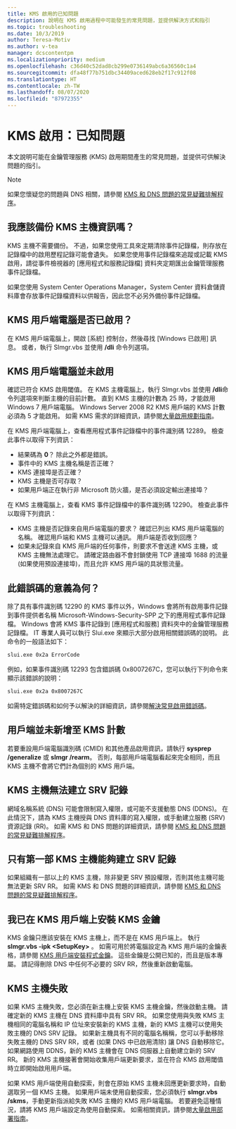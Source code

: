 ```yaml
---
title: KMS 啟用的已知問題
description: 說明在 KMS 啟用過程中可能發生的常見問題，並提供解決方式和指引
ms.topic: troubleshooting
ms.date: 10/3/2019
author: Teresa-Motiv
ms.author: v-tea
manager: dcscontentpm
ms.localizationpriority: medium
ms.openlocfilehash: c36d40c52dad8cb299e0736149abc6a36560c1a4
ms.sourcegitcommit: dfa48f77b751dbc34409aced628eb2f17c912f08
ms.translationtype: HT
ms.contentlocale: zh-TW
ms.lasthandoff: 08/07/2020
ms.locfileid: "87972355"
---
```

# <a name="kms-activation-known-issues"></a>KMS 啟用：已知問題

本文說明可能在金鑰管理服務 (KMS) 啟用期間產生的常見問題，並提供可供解決問題的指引。

> [!NOTE]
> 如果您懷疑您的問題與 DNS 相關，請參閱 [KMS 和 DNS 問題的常見疑難排解程序](common-troubleshooting-procedures-kms-dns.md)。

## <a name="should-i-back-up-kms-host-information"></a>我應該備份 KMS 主機資訊嗎？

KMS 主機不需要備份。 不過，如果您使用工具來定期清除事件記錄檔，則存放在記錄檔中的啟用歷程記錄可能會遺失。 如果您使用事件記錄檔來追蹤或記載 KMS 啟用，請從事件檢視器的 [應用程式和服務記錄檔] 資料夾定期匯出金鑰管理服務事件記錄檔。

如果您使用 System Center Operations Manager，System Center 資料倉儲資料庫會存放事件記錄檔資料以供報告，因此您不必另外備份事件記錄檔。

## <a name="is-the-kms-client-computer-activated"></a>KMS 用戶端電腦是否已啟用？

在 KMS 用戶端電腦上，開啟 [系統]  控制台，然後尋找 [Windows 已啟用]  訊息。 或者，執行 Slmgr.vbs 並使用 **/dli** 命令列選項。

## <a name="the-kms-client-computer-does-not-activate"></a>KMS 用戶端電腦並未啟用

確認已符合 KMS 啟用閾值。 在 KMS 主機電腦上，執行 Slmgr.vbs 並使用 **/dli**命令列選項來判斷主機的目前計數。 直到 KMS 主機的計數為 25 時，才能啟用 Windows 7 用戶端電腦。 Windows Server 2008 R2 KMS 用戶端的 KMS 計數必須為 5 才能啟用。 如需 KMS 需求的詳細資訊，請參閱[大量啟用規劃指南](https://go.microsoft.com/fwlink/?linkid=155926)。

在 KMS 用戶端電腦上，查看應用程式事件記錄檔中的事件識別碼 12289。 檢查此事件以取得下列資訊：

- 結果碼為 **0**？ 除此之外都是錯誤。
- 事件中的 KMS 主機名稱是否正確？
- KMS 連接埠是否正確？
- KMS 主機是否可存取？
- 如果用戶端正在執行非 Microsoft 防火牆，是否必須設定輸出連接埠？

在 KMS 主機電腦上，查看 KMS 事件記錄檔中的事件識別碼 12290。 檢查此事件以取得下列資訊：

- KMS 主機是否記錄來自用戶端電腦的要求？ 確認已列出 KMS 用戶端電腦的名稱。 確認用戶端和 KMS 主機可以通訊。 用戶端是否收到回應？
- 如果未記錄來自 KMS 用戶端的任何事件，則要求不會送達 KMS 主機，或 KMS 主機無法處理它。 請確定路由器不會封鎖使用 TCP 連接埠 1688 的流量 (如果使用預設連接埠)，而且允許 KMS 用戶端的具狀態流量。

## <a name="what-does-this-error-code-mean"></a>此錯誤碼的意義為何？

除了具有事件識別碼 12290 的 KMS 事件以外，Windows 會將所有啟用事件記錄到事件提供者名稱 Microsoft-Windows-Security-SPP 之下的應用程式事件記錄檔。 Windows 會將 KMS 事件記錄到 [應用程式和服務] 資料夾中的金鑰管理服務記錄檔。 IT 專業人員可以執行 Slui.exe 來顯示大部分啟用相關錯誤碼的說明。 此命令的一般語法如下：

```cmd
slui.exe 0x2a ErrorCode
```

例如，如果事件識別碼 12293 包含錯誤碼 0x8007267C，您可以執行下列命令來顯示該錯誤的說明：

```cmd
slui.exe 0x2a 0x8007267C
```

如需特定錯誤碼和如何予以解決的詳細資訊，請參閱[解決常見啟用錯誤碼](activation-error-codes.md)。

## <a name="clients-are-not-adding-to-the-kms-count"></a>用戶端並未新增至 KMS 計數

若要重設用戶端電腦識別碼 (CMID) 和其他產品啟用資訊，請執行 **sysprep /generalize** 或 **slmgr /rearm**。 否則，每部用戶端電腦看起來完全相同，而且 KMS 主機不會將它們計為個別的 KMS 用戶端。

## <a name="kms-hosts-are-unable-to-create-srv-records"></a>KMS 主機無法建立 SRV 記錄

網域名稱系統 (DNS) 可能會限制寫入權限，或可能不支援動態 DNS (DDNS)。 在此情況下，請為 KMS 主機授與 DNS 資料庫的寫入權限，或手動建立服務 (SRV) 資源記錄 (RR)。 如需 KMS 和 DNS 問題的詳細資訊，請參閱 [KMS 和 DNS 問題的常見疑難排解程序](common-troubleshooting-procedures-kms-dns.md)。

## <a name="only-the-first-kms-host-is-able-to-create-srv-records"></a>只有第一部 KMS 主機能夠建立 SRV 記錄

如果組織有一部以上的 KMS 主機，除非變更 SRV 預設權限，否則其他主機可能無法更新 SRV RR。 如需 KMS 和 DNS 問題的詳細資訊，請參閱 [KMS 和 DNS 問題的常見疑難排解程序](common-troubleshooting-procedures-kms-dns.md)。

## <a name="i-installed-a-kms-key-on-the-kms-client"></a>我已在 KMS 用戶端上安裝 KMS 金鑰

KMS 金鑰只應該安裝在 KMS 主機上，而不是在 KMS 用戶端上。 執行 **slmgr.vbs -ipk &lt;SetupKey&gt;** 。 如需可用於將電腦設定為 KMS 用戶端的金鑰表格，請參閱 [KMS 用戶端安裝程式金鑰](KMSclientkeys.md)。 這些金鑰是公開已知的，而且是版本專屬。 請記得刪除 DNS 中任何不必要的 SRV RR，然後重新啟動電腦。

## <a name="a-kms-host-failed"></a>KMS 主機失敗

如果 KMS 主機失敗，您必須在新主機上安裝 KMS 主機金鑰，然後啟動主機。 請確定新的 KMS 主機在 DNS 資料庫中具有 SRV RR。 如果您使用與失敗 KMS 主機相同的電腦名稱和 IP 位址來安裝新的 KMS 主機，新的 KMS 主機可以使用失敗主機的 DNS SRV 記錄。 如果新主機具有不同的電腦名稱稱，您可以手動移除失敗主機的 DNS SRV RR，或者 (如果 DNS 中已啟用清除) 讓 DNS 自動移除它。 如果網路使用 DDNS，新的 KMS 主機會在 DNS 伺服器上自動建立新的 SRV RR。 新的 KMS 主機接著會開始收集用戶端更新要求，並在符合 KMS 啟用閾值時立即開始啟用用戶端。

如果 KMS 用戶端使用自動探索，則會在原始 KMS 主機未回應更新要求時，自動選取另一個 KMS 主機。 如果用戶端未使用自動探索，您必須執行 **slmgr.vbs /skms**，手動更新指派給失敗 KMS 主機的 KMS 用戶端電腦。 若要避免這種情況，請將 KMS 用戶端設定為使用自動探索。 如需相關資訊，請參閱[大量啟用部署指南](https://go.microsoft.com/fwlink/?linkid=150083)。
